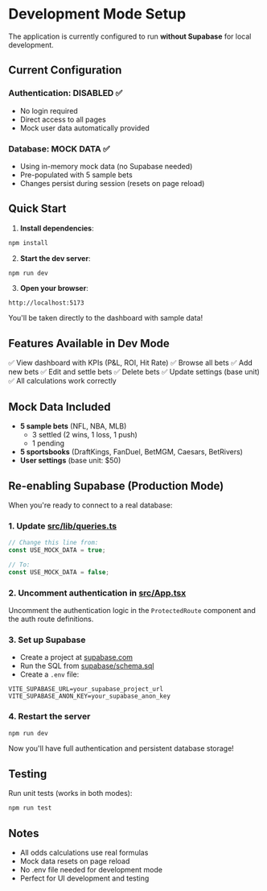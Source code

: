 # Development Mode Setup

The application is currently configured to run **without Supabase** for local development.

## Current Configuration

### Authentication: DISABLED ✅
- No login required
- Direct access to all pages
- Mock user data automatically provided

### Database: MOCK DATA ✅
- Using in-memory mock data (no Supabase needed)
- Pre-populated with 5 sample bets
- Changes persist during session (resets on page reload)

## Quick Start

1. **Install dependencies**:
```bash
npm install
```

2. **Start the dev server**:
```bash
npm run dev
```

3. **Open your browser**:
```
http://localhost:5173
```

You'll be taken directly to the dashboard with sample data!

## Features Available in Dev Mode

✅ View dashboard with KPIs (P&L, ROI, Hit Rate)
✅ Browse all bets
✅ Add new bets
✅ Edit and settle bets
✅ Delete bets
✅ Update settings (base unit)
✅ All calculations work correctly

## Mock Data Included

- **5 sample bets** (NFL, NBA, MLB)
  - 3 settled (2 wins, 1 loss, 1 push)
  - 1 pending
- **5 sportsbooks** (DraftKings, FanDuel, BetMGM, Caesars, BetRivers)
- **User settings** (base unit: $50)

## Re-enabling Supabase (Production Mode)

When you're ready to connect to a real database:

### 1. Update [src/lib/queries.ts](src/lib/queries.ts:9)
```typescript
// Change this line from:
const USE_MOCK_DATA = true;

// To:
const USE_MOCK_DATA = false;
```

### 2. Uncomment authentication in [src/App.tsx](src/App.tsx:18-56)
Uncomment the authentication logic in the `ProtectedRoute` component and the auth route definitions.

### 3. Set up Supabase
- Create a project at [supabase.com](https://supabase.com)
- Run the SQL from [supabase/schema.sql](supabase/schema.sql)
- Create a `.env` file:
```env
VITE_SUPABASE_URL=your_supabase_project_url
VITE_SUPABASE_ANON_KEY=your_supabase_anon_key
```

### 4. Restart the server
```bash
npm run dev
```

Now you'll have full authentication and persistent database storage!

## Testing

Run unit tests (works in both modes):
```bash
npm run test
```

## Notes

- All odds calculations use real formulas
- Mock data resets on page reload
- No .env file needed for development mode
- Perfect for UI development and testing
